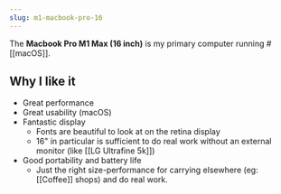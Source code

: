 ```yaml
---
slug: m1-macbook-pro-16
---
```


The **Macbook Pro M1 Max (16 inch)** is my primary computer running #[[macOS]].

## Why I like it

- Great performance
- Great usability (macOS)
- Fantastic display
  - Fonts are beautiful to look at on the retina display
  - 16" in particular is sufficient to do real work without an external monitor (like [[LG Ultrafine 5k]])
- Good portability and battery life
  - Just the right size-performance for carrying elsewhere (eg: [[Coffee]] shops) and do real work.

